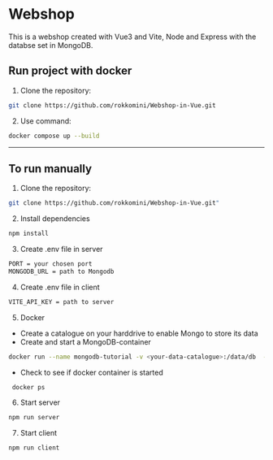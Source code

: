 # Webshop

This is a webshop created with Vue3 and Vite, Node and Express with the databse set in MongoDB.

## Run project with docker

1. Clone the repository:

```bash
git clone https://github.com/rokkomini/Webshop-in-Vue.git
```

2. Use command:

```bash
docker compose up --build
```

----
## To run manually

1. Clone the repository:

```bash
git clone https://github.com/rokkomini/Webshop-in-Vue.git"
```
2. Install dependencies
```bash
npm install
```
3. Create .env file in server

```bash
PORT = your chosen port
MONGODB_URL = path to Mongodb
```

4. Create .env file in client

```bash
VITE_API_KEY = path to server
```

5. Docker
- Create a catalogue on your harddrive to enable Mongo to store its data
- Create and start a MongoDB-container
```bash
docker run --name mongodb-tutorial -v <your-data-catalogue>:/data/db  -p 27017:27017 -d mongo 
  ```
- Check to see if docker container is started
 ```bash
  docker ps
  ```
  
6. Start server 
  ```bash
  npm run server
  ```
7. Start client
  ```bash
  npm run client
  ```



